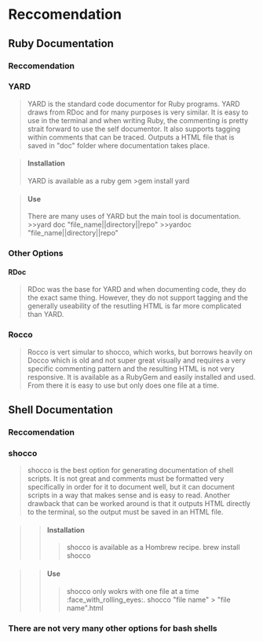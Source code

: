 # Reccomendation
## Ruby Documentation

### Reccomendation
### YARD
>YARD is the standard code documentor for Ruby programs. YARD draws from RDoc and for many purposes is very similar. It is easy to use in the terminal and when writing Ruby, the commenting is pretty strait forward to use the self documentor. It also supports tagging within comments that can be traced. Outputs a HTML file that is saved in "doc" folder where documentation takes place. 
	
>#### Installation
>YARD is available as a ruby gem
	>gem install yard

>#### Use
>There are many uses of YARD but the main tool is documentation.
	>>yard doc "file_name||directory||repo"
	>>yardoc "file_name||directory||repo"

### Other Options
#### RDoc
>RDoc was the base for YARD and when documenting code, they do the exact same thing. However, they do not support tagging and the generally useability of the resutling HTML is far more complicated than YARD.  

### Rocco
>Rocco is vert simular to shocco, which works, but borrows heavily on Docco which is old and not super great visually and requires a very specific commenting pattern and the resulting HTML is not very responsive. It is available as a RubyGem and easily installed and used. From there it is easy to use but only does one file at a time.

## Shell Documentation

### Reccomendation
### shocco
>shocco is the best option for generating documentation of shell scripts. It is not great and comments must be formatted very specifically in order for it to document well, but it can document scripts in a way that makes sense and is easy to read. Another drawback that can be worked around is that it outputs HTML directly to the terminal, so the output must be saved in an HTML file.
	
>>#### Installation
>>>shocco is available as a Hombrew recipe.
	brew install shocco

>>#### Use
>>>shocco only wokrs with one file at a time :face_with_rolling_eyes:.
	shocco "file name" > "file name".html

### There are not very many other options for bash shells
